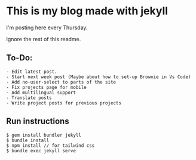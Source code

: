 # This is my blog made with jekyll

I'm posting here every Thursday.

Ignore the rest of this readme.

## To-Do:
    - Edit latest post.
    - Start next week post (Maybe about how to set-up Brownie in Vs Code)
    - Add no-user-select to parts of the site
    - Fix projects page for mobile
    - Add multilingual support
    - Translate posts
    - Write project posts for previous projects

## Run instructions
```
$ gem install bundler jekyll
$ bundle install
$ npm install // for tailwind css
$ bundle exec jekyll serve
```
